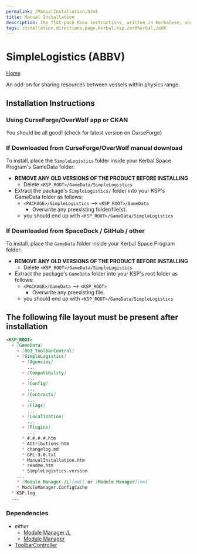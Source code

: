 ```yaml
---
permalink: /ManualInstallation.html
title: Manual Installation
description: the flat-pack Kiea instructions, written in Kerbalese, unusally present
tags: installation,directions,page,kerbal,ksp,zer0Kerbal,zedK
---
```

<!-- ManualInstallation.md v1.1.8.1
SimpleLogistics! (SLOG)
created: 01 Oct 2019
updated: 29 Jul 2022 -->

<!-- based upon work by Lisias -->

# SimpleLogistics (ABBV)

[Home](./index.md)

An add-on for sharing resources between vessels within physics range.

## Installation Instructions

### Using CurseForge/OverWolf app or CKAN

You should be all good! (check for latest version on CurseForge)

### If Downloaded from CurseForge/OverWolf manual download

To install, place the `SimpleLogistics` folder inside your Kerbal Space Program's GameData folder:

* **REMOVE ANY OLD VERSIONS OF THE PRODUCT BEFORE INSTALLING**
  * Delete `<KSP_ROOT>/GameData/SimpleLogistics`
* Extract the package's `SimpleLogistics/` folder into your KSP's GameData folder as follows:
  * `<PACKAGE>/SimpleLogistics` --> `<KSP_ROOT>/GameData`
    * Overwrite any preexisting folder/file(s).
  * you should end up with `<KSP_ROOT>/GameData/SimpleLogistics`

### If Downloaded from SpaceDock / GitHub / other

To install, place the `GameData` folder inside your Kerbal Space Program folder:

* **REMOVE ANY OLD VERSIONS OF THE PRODUCT BEFORE INSTALLING**
  * Delete `<KSP_ROOT>/GameData/SimpleLogistics`
* Extract the package's `GameData` folder into your KSP's root folder as follows:
  * `<PACKAGE>/GameData` --> `<KSP_ROOT>`
    * Overwrite any preexisting file.
  * you should end up with `<KSP_ROOT>/GameData/SimpleLogistics`

## The following file layout must be present after installation

```markdown
<KSP_ROOT>
  + [GameData]
    + [001_ToolbarControl]
    + [SimpleLogistics]
      + [Agencies]
        ...
      + [Compatibility]
        ...
      + [Config]
        ...
      + [Contracts]
        ...
      + [Flags]
        ...
      + [Localization]
        ...
      + [Plugins]
        ...
      * #.#.#.#.htm
      * Attributions.htm
      * changelog.md
      * GPL-3.0.txt
      * ManualInstallation.htm
      * readme.htm
      * SimpleLogistics.version
    ...
    * [Module Manager /L][mml] or [Module Manager][mm]
    * ModuleManager.ConfigCache
  * KSP.log
  ...
```

### Dependencies

* *either*
  * [Module Manager /L][mml]
  * [Module Manager][mm]
* [ToolbarController][tbc]

[mm]: https://forum.kerbalspaceprogram.com/index.php?/topic/50533-*/ "Module Manager"
[mml]: https://github.com/net-lisias-ksp/ModuleManager "Module Manager /L"
[tbc]: https://forum.kerbalspaceprogram.com/index.php?/topic/169509-*/ "ToolbarController (tbc)"